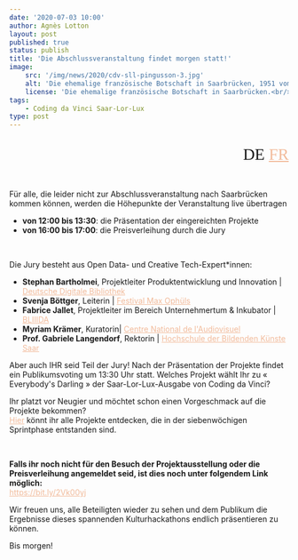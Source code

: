 ```yaml
---
date: '2020-07-03 10:00'
author: Agnès Lotton
layout: post
published: true
status: publish
title: 'Die Abschlussveranstaltung findet morgen statt!'
image:
    src: '/img/news/2020/cdv-sll-pingusson-3.jpg'
    alt: 'Die ehemalige französische Botschaft in Saarbrücken, 1951 vom Architekt Georges-Henri Pingusson gebaut.'
    license: 'Die ehemalige französische Botschaft in Saarbrücken.<br/>Lizenz: <a href="https://creativecommons.org/licenses/by-sa/4.0/deed.de" target="_blank" style="color: #f2bb9b;">CC BY-SA 4.0</a>, Henrik Elburn'
tags:
    - Coding da Vinci Saar-Lor-Lux
type: post
---
```

<!-- Sprache -->
<div class="row">
    <div class="col-lg-2 col-lg-offset-10">
        <p style="margin-bottom:15px; font-family:Archive; font-size: 22pt; text-align: right;">DE <a href="../../07/03/cdv-sll-abschlussveranstaltung_morgen_fr.html" style="color: #f2bb9b;">FR</a></p>
    </div>
</div>

<!-- Post -->
<br/>
<p>Für alle, die leider nicht zur Abschlussveranstaltung nach Saarbrücken kommen können, werden die Höhepunkte der Veranstaltung live übertragen
<ul>
<li><b>von 12:00 bis 13:30</b>: die Präsentation der eingereichten Projekte</li>
<li><b>von 16:00 bis 17:00</b>: die Preisverleihung durch die Jury</li>
</ul></p>
<br/>
<p>Die Jury besteht aus Open Data- und Creative Tech-Expert*innen:
<ul>
<li><b>Stephan Bartholmei</b>, Projektleiter Produktentwicklung und Innovation | <a href="https://www.deutsche-digitale-bibliothek.de/" target="_blank" style="color: #f2bb9b;">Deutsche Digitale Bibliothek</a></li>
<li><b>Svenja Böttger</b>, Leiterin | <a href="https://ffmop.de/" target="_blank" style="color: #f2bb9b;">Festival Max Ophüls</a></li>
<li><b>Fabrice Jallet</b>, Projektleiter im Bereich Unternehmertum & Inkubator | <a href="https://www.bliiida.fr/" target="_blank" style="color: #f2bb9b;">BLIIIDA</a></li>
<li><b>Myriam Krämer</b>, Kuratorin| <a href="http://cna.public.lu/" target="_blank" style="color: #f2bb9b;">Centre National de l'Audiovisuel</a></li>
<li><b>Prof. Gabriele Langendorf</b>, Rektorin | <a href="https://www.hbksaar.de/" target="_blank" style="color: #f2bb9b;">Hochschule der Bildenden Künste Saar</a></li>
</ul>
Aber auch IHR seid Teil der Jury! Nach der Präsentation der Projekte findet ein Publikumsvoting um 13:30 Uhr statt. Welches Projekt wählt Ihr zu « Everybody's Darling » der Saar-Lor-Lux-Ausgabe von Coding da Vinci?</p>
<p>Ihr platzt vor Neugier und möchtet schon einen Vorgeschmack auf die Projekte bekommen?<br/>
<a href="https://codingdavinci.de/projects/2020_sll/american_guild.html" target="_blank" style="color: #f2bb9b;">Hier</a> könnt ihr alle Projekte entdecken, die in der siebenwöchigen Sprintphase entstanden sind.</p>
<br/>
<p><b>Falls ihr noch nicht für den Besuch der Projektausstellung oder die Preisverleihung angemeldet seid, ist dies noch unter folgendem Link möglich:</b><br/>
<a href="https://bit.ly/2Vk00yj" target="_blank" style="color: #f2bb9b;">https://bit.ly/2Vk00yj</a></p>
<p>Wir freuen uns, alle Beteiligten wieder zu sehen und dem Publikum die Ergebnisse dieses spannenden Kulturhackathons endlich präsentieren zu können.</p>
<p>Bis morgen!</p>